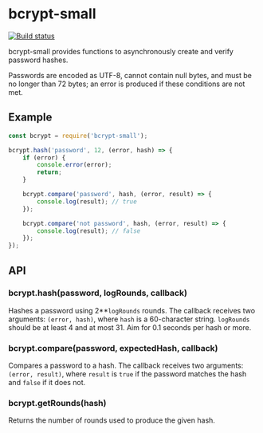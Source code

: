 # bcrypt-small

[![Build status][ci-image]][ci]

bcrypt-small provides functions to asynchronously create and verify password
hashes.

Passwords are encoded as UTF-8, cannot contain null bytes, and must be
no longer than 72 bytes; an error is produced if these conditions are not met.


## Example

```javascript
const bcrypt = require('bcrypt-small');

bcrypt.hash('password', 12, (error, hash) => {
	if (error) {
		console.error(error);
		return;
	}

	bcrypt.compare('password', hash, (error, result) => {
		console.log(result); // true
	});

	bcrypt.compare('not password', hash, (error, result) => {
		console.log(result); // false
	});
});
```


## API

### bcrypt.hash(password, logRounds, callback)

Hashes a password using 2\*\*`logRounds` rounds. The callback receives two
arguments: `(error, hash)`, where `hash` is a 60-character string. `logRounds`
should be at least 4 and at most 31. Aim for 0.1 seconds per hash or more.

### bcrypt.compare(password, expectedHash, callback)

Compares a password to a hash. The callback receives two arguments:
`(error, result)`, where `result` is `true` if the password matches the hash and
`false` if it does not.

### bcrypt.getRounds(hash)

Returns the number of rounds used to produce the given hash.


  [ci]: https://travis-ci.org/charmander/bcrypt-small
  [ci-image]: https://api.travis-ci.org/charmander/bcrypt-small.svg
